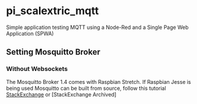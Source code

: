 # pi_scalextric_mqtt
Simple application testing MQTT using a Node-Red and a Single Page Web Application (SPWA)

## Setting Mosquitto Broker

### Without Websockets
The Mosquitto Broker 1.4 comes with Raspbian Stretch. If Raspbian Jesse is being used Mosquitto can be built from source, follow this tutorial [StackExchange](https://raspberrypi.stackexchange.com/questions/80051/how-to-upgrade-mosquitto-mqtt-to-the-latest-version) or [StackExchange Archived]



